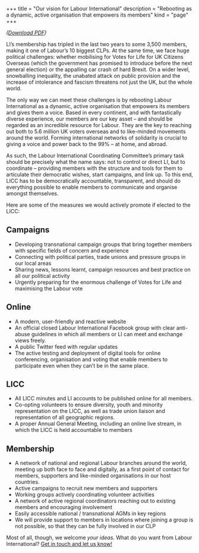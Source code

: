 +++
title = "Our vision for Labour International"
description = "Rebooting as a dynamic, active organisation that empowers its members"
kind = "page"
+++

*([Download PDF](/files/momentum-grass-roots-licc-our-vision.pdf))*

LI’s membership has tripled in the last two years to some 3,500 members, making it one of Labour’s 10 biggest CLPs.  At the same time, we face huge political challenges: whether mobilising for Votes for Life for UK Citizens Overseas (which the government has promised to introduce before the next general election) or the appalling car crash of hard Brexit. On a wider level, snowballing inequality, the unabated attack on public provision and the increase of intolerance and fascism threatens not just the UK, but the whole world.

The only way we can meet these challenges is by rebooting Labour International as a dynamic, active organisation that empowers its members and gives them a voice. Based in every continent, and with fantastically diverse experience, our members are our key asset &#8211; and should be regarded as an incredible resource for Labour. They are the key to reaching out both to 5.6 million UK voters overseas and to like-minded movements around the world. Forming international networks of solidarity is crucial to giving a voice and power back to the 99% &#8211; at home, and abroad.

As such, the Labour International Coordinating Committee’s primary task should be precisely what the name says: not to control or direct LI, but to coordinate &#8211; providing members with the structure and tools for them to articulate their democratic wishes, start campaigns, and link up. To this end, LICC has to be democratically accountable, transparent, and should do everything possible to enable members to communicate and organise amongst themselves.

Here are some of the measures we would actively promote if elected to the LICC:

## Campaigns

* Developing transnational campaign groups that bring together members with specific fields of concern and experience
* Connecting with political parties, trade unions and pressure groups in our local areas
* Sharing news, lessons learnt, campaign resources and best practice on all our political activity
* Urgently preparing for the enormous challenge of Votes for Life and maximising the Labour vote 

## Online

* A modern, user-friendly and reactive website
* An official closed Labour International Facebook group with clear anti-abuse guidelines in which all members or LI can meet and exchange views freely.
* A public Twitter feed with regular updates 
* The active testing and deployment of digital tools for online conferencing, organisation and voting that enable members to participate even when they can’t be in the same place.

## LICC

* All LICC minutes and LI accounts to be published online for all members.
* Co-opting volunteers to ensure diversity, youth and minority representation on the LICC, as well as trade union liaison and representation of all geographic regions.
* A proper Annual General Meeting, including an online live stream, in which the LICC is held accountable to members

## Membership

* A network of national and regional Labour branches around the world, meeting up both face to face and digitally, as a first point of contact for members, supporters and like-minded organisations in our host countries.
* Active campaigns to recruit new members and supporters
* Working groups actively coordinating volunteer activities
* A network of active regional coordinators reaching out to existing members and encouraging involvement
* Easily accessible national  / transnational AGMs in key regions
* We will provide support to members in locations where joining a group is not possible, so that they can be fully involved in our CLP  

Most of all, though, we welcome *your ideas*. What do you want from Labour International? <a href="https://goo.gl/forms/2cV6CpnoUkiMCZ7P2" target="_blank">Get in touch and let us know!</a>

